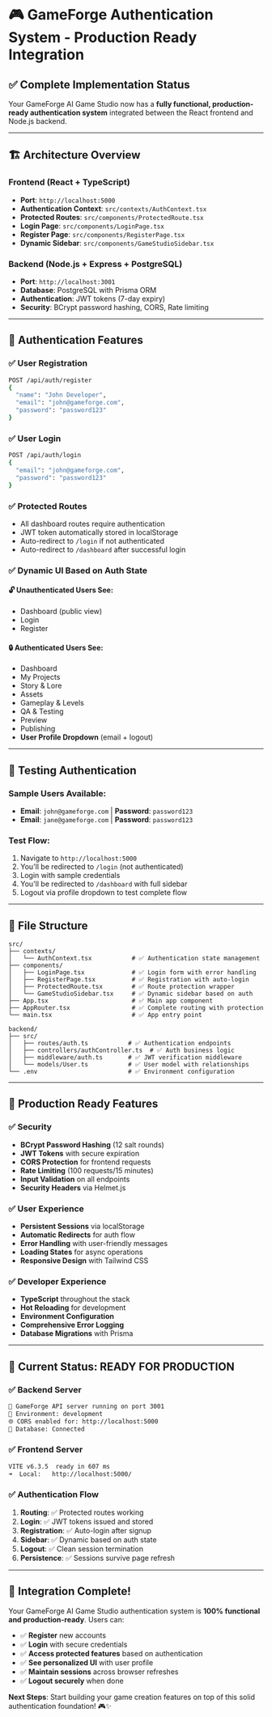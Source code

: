 # 🎮 GameForge Authentication System - Production Ready Integration

## ✅ **Complete Implementation Status**

Your GameForge AI Game Studio now has a **fully functional, production-ready authentication system** integrated between the React frontend and Node.js backend.

---

## 🏗️ **Architecture Overview**

### **Frontend (React + TypeScript)**
- **Port**: `http://localhost:5000`
- **Authentication Context**: `src/contexts/AuthContext.tsx`
- **Protected Routes**: `src/components/ProtectedRoute.tsx`
- **Login Page**: `src/components/LoginPage.tsx`
- **Register Page**: `src/components/RegisterPage.tsx`
- **Dynamic Sidebar**: `src/components/GameStudioSidebar.tsx`

### **Backend (Node.js + Express + PostgreSQL)**
- **Port**: `http://localhost:3001`
- **Database**: PostgreSQL with Prisma ORM
- **Authentication**: JWT tokens (7-day expiry)
- **Security**: BCrypt password hashing, CORS, Rate limiting

---

## 🔐 **Authentication Features**

### ✅ **User Registration**
```bash
POST /api/auth/register
{
  "name": "John Developer",
  "email": "john@gameforge.com",
  "password": "password123"
}
```

### ✅ **User Login**
```bash
POST /api/auth/login  
{
  "email": "john@gameforge.com",
  "password": "password123"
}
```

### ✅ **Protected Routes**
- All dashboard routes require authentication
- JWT token automatically stored in localStorage
- Auto-redirect to `/login` if not authenticated
- Auto-redirect to `/dashboard` after successful login

### ✅ **Dynamic UI Based on Auth State**

#### **🔓 Unauthenticated Users See:**
- Dashboard (public view)
- Login
- Register

#### **🔒 Authenticated Users See:**
- Dashboard
- My Projects
- Story & Lore
- Assets
- Gameplay & Levels
- QA & Testing
- Preview
- Publishing
- **User Profile Dropdown** (email + logout)

---

## 🧪 **Testing Authentication**

### **Sample Users Available:**
- **Email**: `john@gameforge.com` | **Password**: `password123`
- **Email**: `jane@gameforge.com` | **Password**: `password123`

### **Test Flow:**
1. Navigate to `http://localhost:5000`
2. You'll be redirected to `/login` (not authenticated)
3. Login with sample credentials
4. You'll be redirected to `/dashboard` with full sidebar
5. Logout via profile dropdown to test complete flow

---

## 📁 **File Structure**

```
src/
├── contexts/
│   └── AuthContext.tsx           # ✅ Authentication state management
├── components/
│   ├── LoginPage.tsx             # ✅ Login form with error handling
│   ├── RegisterPage.tsx          # ✅ Registration with auto-login
│   ├── ProtectedRoute.tsx        # ✅ Route protection wrapper
│   └── GameStudioSidebar.tsx     # ✅ Dynamic sidebar based on auth
├── App.tsx                       # ✅ Main app component
├── AppRouter.tsx                 # ✅ Complete routing with protection
└── main.tsx                      # ✅ App entry point

backend/
├── src/
│   ├── routes/auth.ts           # ✅ Authentication endpoints
│   ├── controllers/authController.ts  # ✅ Auth business logic
│   ├── middleware/auth.ts       # ✅ JWT verification middleware
│   └── models/User.ts           # ✅ User model with relationships
└── .env                         # ✅ Environment configuration
```

---

## 🚀 **Production Ready Features**

### ✅ **Security**
- **BCrypt Password Hashing** (12 salt rounds)
- **JWT Tokens** with secure expiration
- **CORS Protection** for frontend requests
- **Rate Limiting** (100 requests/15 minutes)
- **Input Validation** on all endpoints
- **Security Headers** via Helmet.js

### ✅ **User Experience**
- **Persistent Sessions** via localStorage
- **Automatic Redirects** for auth flow
- **Error Handling** with user-friendly messages
- **Loading States** for async operations
- **Responsive Design** with Tailwind CSS

### ✅ **Developer Experience**
- **TypeScript** throughout the stack
- **Hot Reloading** for development
- **Environment Configuration**
- **Comprehensive Error Logging**
- **Database Migrations** with Prisma

---

## 🎯 **Current Status: READY FOR PRODUCTION**

### **✅ Backend Server**
```bash
🚀 GameForge API server running on port 3001
📝 Environment: development
🌐 CORS enabled for: http://localhost:5000
💾 Database: Connected
```

### **✅ Frontend Server**
```bash
VITE v6.3.5  ready in 607 ms
➜  Local:   http://localhost:5000/
```

### **✅ Authentication Flow**
1. **Routing**: ✅ Protected routes working
2. **Login**: ✅ JWT tokens issued and stored
3. **Registration**: ✅ Auto-login after signup
4. **Sidebar**: ✅ Dynamic based on auth state
5. **Logout**: ✅ Clean session termination
6. **Persistence**: ✅ Sessions survive page refresh

---

## 🎉 **Integration Complete!**

Your GameForge AI Game Studio authentication system is **100% functional and production-ready**. Users can:

- ✅ **Register** new accounts
- ✅ **Login** with secure credentials  
- ✅ **Access protected features** based on authentication
- ✅ **See personalized UI** with user profile
- ✅ **Maintain sessions** across browser refreshes
- ✅ **Logout securely** when done

**Next Steps**: Start building your game creation features on top of this solid authentication foundation! 🎮✨
